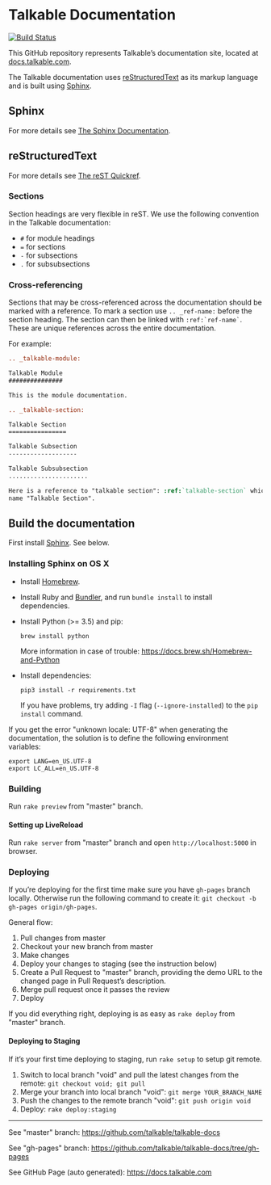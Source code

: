 Talkable Documentation
======================

[![Build Status](https://circleci.com/gh/talkable/talkable-docs.svg?style=svg&circle-token=cc33458158e7b0c1f6f8cbf1bcbf74f00ee28a8e)](https://circleci.com/gh/talkable/workflows/talkable-docs)

This GitHub repository represents Talkable’s documentation site, located at [docs.talkable.com](https://docs.talkable.com).

The Talkable documentation uses [reStructuredText](https://docutils.sourceforge.io/rst.html) as its markup language and is built using [Sphinx](https://www.sphinx-doc.org).

Sphinx
------

For more details see [The Sphinx Documentation](https://www.sphinx-doc.org).

reStructuredText
----------------

For more details see [The reST Quickref](https://docutils.sourceforge.io/docs/user/rst/quickref.html).

### Sections

Section headings are very flexible in reST. We use the following convention in the Talkable documentation:

* `#` for module headings
* `=` for sections
* `-` for subsections
* `.` for subsubsections

### Cross-referencing

Sections that may be cross-referenced across the documentation should be marked with a reference.
To mark a section use `.. _ref-name:` before the section heading.
The section can then be linked with `` :ref:`ref-name` ``. These are unique references across the entire documentation.

For example:

```rst
.. _talkable-module:

Talkable Module
###############

This is the module documentation.

.. _talkable-section:

Talkable Section
================

Talkable Subsection
-------------------

Talkable Subsubsection
......................

Here is a reference to "talkable section": :ref:`talkable-section` which will have the
name "Talkable Section".
```

Build the documentation
-----------------------

First install [Sphinx](https://www.sphinx-doc.org). See below.

### Installing Sphinx on OS X

* Install [Homebrew](https://brew.sh).

* Install Ruby and [Bundler](https://bundler.io), and run `bundle install` to install dependencies.

* Install Python (>= 3.5) and pip:

  ```
  brew install python
  ```

  More information in case of trouble: https://docs.brew.sh/Homebrew-and-Python

* Install dependencies:

  ```
  pip3 install -r requirements.txt
  ```

  If you have problems, try adding `-I` flag (`--ignore-installed`) to the `pip install` command.

If you get the error "unknown locale: UTF-8" when generating the documentation,
the solution is to define the following environment variables:

    export LANG=en_US.UTF-8
    export LC_ALL=en_US.UTF-8

### Building

Run `rake preview` from "master" branch.

#### Setting up LiveReload

Run `rake server` from "master" branch and open `http://localhost:5000` in browser.

### Deploying

If you’re deploying for the first time make sure you have `gh-pages` branch locally. Otherwise run the following command to create it: `git checkout -b gh-pages origin/gh-pages`.

General flow:
1. Pull changes from master
2. Checkout your new branch from master
3. Make changes
4. Deploy your changes to staging (see the instruction below)
4. Create a Pull Request to "master" branch, providing the demo URL to the changed page in Pull Request’s description.
5. Merge pull request once it passes the review
6. Deploy

If you did everything right, deploying is as easy as `rake deploy` from "master" branch.

#### Deploying to Staging

If it’s your first time deploying to staging, run `rake setup` to setup git remote.

1. Switch to local branch "void" and pull the latest changes from the remote:
  `git checkout void; git pull`
2. Merge your branch into local branch "void":
  `git merge YOUR_BRANCH_NAME`
3. Push the changes to the remote branch "void":
  ```git push origin void```
4. Deploy:
  ```rake deploy:staging```

---

See "master" branch: https://github.com/talkable/talkable-docs

See "gh-pages" branch: https://github.com/talkable/talkable-docs/tree/gh-pages

See GitHub Page (auto generated): https://docs.talkable.com
